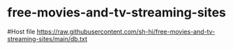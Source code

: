 # free-movies-and-tv-streaming-sites

#Host file
https://raw.githubusercontent.com/sh-hi/free-movies-and-tv-streaming-sites/main/db.txt
